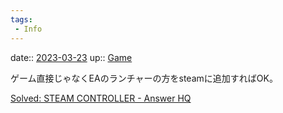 ```yaml
---
tags:
 - Info
---
```


date:: [2023-03-23](/Daily_Note/2023-03-23.md)
up:: [Game](Bar/Novel/Topics/Game.md)

ゲーム直接じゃなくEAのランチャーの方をsteamに追加すればOK。

[Solved: STEAM CONTROLLER - Answer HQ](https://answers.ea.com/t5/EA-General-Questions/STEAM-CONTROLLER/td-p/4908322)

